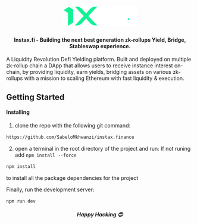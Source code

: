 
<h1 align="center">
   <b>
        <a href="https://bubble-streamr.vercel.app/" target="_blank" ><img src="https://github.com/SabeloMkhwanzi/instax.finance/blob/main/public/instax.fi-3.png" /></a><br>
    </b>
</h1>



 <h4 align="center">
 Instax.fi - Building the next best generation zk-rollups Yield, Bridge, Stableswap experience.
</h4>

<p>
A Liquidity Revolution Defi Yielding platform. Built and deployed on multiple zk-rollup  chain a DApp that allows users to receive instance interest on-chain, by providing liquidity, earn yields, bridging assets on various zk-rollups with a mission to scaling Ethereum with fast liquidity & execution.  
</p>




## Getting Started

#### Installing

1. clone the repo with the following git command:

```bash
https://github.com/SabeloMkhwanzi/instax.finance
```

2. open a terminal in the root directory of the project and run: If not runing add `npm install --force`

```bash
npm install
```

to install all the package dependencies for the project

Finally, run the development server:

```bash
npm run dev
```


<h5 align="center">
   <b>
 Happy Hacking 😊
    </b>
</h5>
